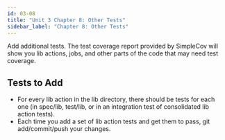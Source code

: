 ```yaml
---
id: 03-08
title: "Unit 3 Chapter 8: Other Tests"
sidebar_label: "Chapter 8: Other Tests"
---
```


Add additional tests.  The test coverage report provided by SimpleCov will show you lib actions, jobs, and other parts of the code that may need test coverage.

## Tests to Add
* For every lib action in the lib directory, there should be tests for each one (in spec/lib, test/lib, or in an integration test of consolidated lib action tests).
* Each time you add a set of lib action tests and get them to pass, git add/commit/push your changes.
